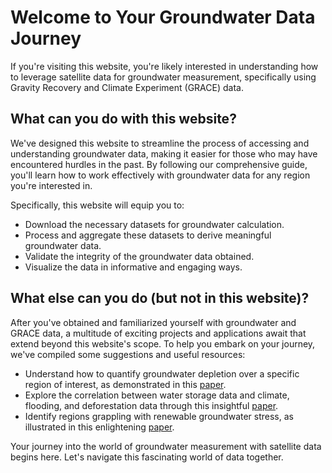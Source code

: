 # Welcome to Your Groundwater Data Journey

If you're visiting this website, you're likely interested in understanding how to leverage satellite data for groundwater measurement, specifically using Gravity Recovery and Climate Experiment (GRACE) data.

## What can you do with this website?

We've designed this website to streamline the process of accessing and understanding groundwater data, making it easier for those who may have encountered hurdles in the past. 
By following our comprehensive guide, you'll learn how to work effectively with groundwater data for any region you're interested in.

Specifically, this website will equip you to:
- Download the necessary datasets for groundwater calculation.
- Process and aggregate these datasets to derive meaningful groundwater data.
- Validate the integrity of the groundwater data obtained.
- Visualize the data in informative and engaging ways.

## What else can you do (but not in this website)?

After you've obtained and familiarized yourself with groundwater and GRACE data, a multitude of exciting projects and applications await that extend beyond this website's scope. To help you embark on your journey, we've compiled some suggestions and useful resources:

- Understand how to quantify groundwater depletion over a specific region of interest, as demonstrated in this [paper]((https://agupubs.onlinelibrary.wiley.com/doi/pdfdirect/10.1002/2014GL061055)).
- Explore the correlation between water storage data and climate, flooding, and deforestation data through this insightful [paper](https://www.sciencedirect.com/science/article/pii/S0012825214000932#f0020).
- Identify regions grappling with renewable groundwater stress, as illustrated in this enlightening [paper](https://agupubs.onlinelibrary.wiley.com/doi/pdfdirect/10.1002/2015WR017349).

Your journey into the world of groundwater measurement with satellite data begins here. Let's navigate this fascinating world of data together.
